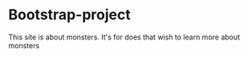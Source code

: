 # Bootstrap-project
 This site is about monsters.
 It's for does that wish to learn more about monsters
